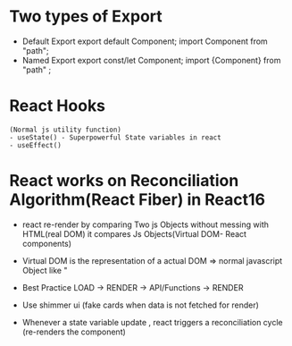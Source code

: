 # Two types of Export 

- Default Export
    export default Component;
    import Component from "path";
- Named Export 
    export const/let Component;
    import {Component} from "path" ;

# React Hooks
    (Normal js utility function)
    - useState() - Superpowerful State variables in react
    - useEffect()


# React works on Reconciliation Algorithm(React Fiber) in React16
     
- react re-render by comparing Two js Objects without messing with HTML(real DOM) it compares Js Objects(Virtual DOM- React components)

- Virtual DOM is the representation of a actual DOM => normal javascript Object like "<Body />

- Best Practice LOAD -> RENDER -> API/Functions -> RENDER

- Use shimmer ui (fake cards when data is not fetched for render)

- Whenever a state variable update , react triggers a reconciliation cycle (re-renders the component)
